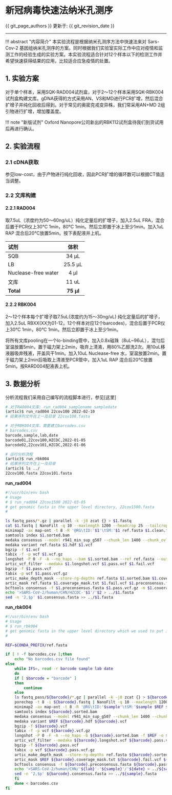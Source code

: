 # 新冠病毒快速法纳米孔测序

{{ git_page_authors }} 更新于: {{ git_revision_date }}

---

!!! abstract "内容简介"
    本实验流程是根据纳米孔测序方法中快速法来对 Sars-Cov-2 基因组纳米孔测序的方案。同时根据我们实验室实际工作中应对疫情和监测工作的经验生成的实验方案。本实验流程适合针对12个样本以下的检测工作并希望快速获得结果的应用，比较适合应急疫情的处置。

## 1. 实验方案

对于单个样本，采用SQK-RAD004试剂盒，对于2～12个样本采用SQK-RBK004试剂盒构建文库。gDNA获得的方式采用AN、VS和MD进行PCR扩增，然后混合扩增子并纯化回收后得到。对于常见的奥密克戎变异株，我们常采用AN+MD 2组引物进行扩增，增加覆盖度。

!!! note "新版试剂"
    Oxford Nanopore公司新出的RBK112试剂盒待我们到货试用后再进行确认。

## 2. 实验流程

### 2.1 cDNA获取

参见low-cost，由于产物进行纯化回收，因此PCR扩增的循环数可以根据CT值适当调整。

### 2.2 文库构建

#### 2.2.1 RAD004

取7.5uL（浓度约为50～60ng/uL）纯化定量后的扩增子，加入2.5uL FRA，混合后置于PCR仪上30°C 1min，80°C 1min。然后立即置于冰上至少1min。加入1uL RAP 混合后20°C放置5min。按下表配液并上机。

| 试剂 | 体积 |
| :-- | :--:|
| SQB | 34 µL |
| LB | 25.5 µL |
| Nuclease-free water | 4 µl |
| 文库 | 11 uL |
| **Total** | **75 µl** |

#### 2.2.2 RBK004

2～12个样本每个扩增子取7.5uL(浓度约为15～30ng/uL) 纯化定量后的扩增子，加入2.5uL RBXX(XX为01-12，12个样本对应12个barcodes)，混合后置于PCR仪上30°C 1min，80°C 1min。然后立即置于冰上至少1min。

将所有文库pooling在一个lo-binding管中，加入0.8x磁珠（8uL~96uL），混匀后室温放置5min，置于磁力架上2min，吸弃上清液，用80%乙醇洗2次。用10uL移液器吸弃残液，开盖风干1min。加入10uL Nuclease-free 水，室温放置2min。置于磁力架上2min后吸取上清液至PCR管中，加入1uL RAP 混合后20°C放置5min。按RARD004配液表上机。

## 3. 数据分析

分析流程我们采用自己编写的流程脚本进行，参见[这里]

```bash
# 对于RAD004文库: run_rad004 samplename sampledate
(artic)$ run_rad004 22cov100 2022-02-10
# 结果序列文件在上一及目录 22cov100.fasta

# 对于RBK004文库，需要建立barcodes.csv
# barcodes.csv
barcode,sample,lab,date
barcode01,22cov100,HZCDC,2022-01-05
barcode02,22cov101,HZCDC,2022-01-06

# 运行分析流程
(artic)$ run_rbk004
# 结果序列文件在上一及目录
(artic)$ ls ../
22cov100.fasta 22cov101.fasta
```

**run_rad004**

```bash
#!/usr/bin/env bash
# Usage
# $ run_rad004 22cov1500 2022-03-05
# get genomic fasta in the upper level directory, 22cov1500.fasta
#

ls fastq_pass/*.gz | parallel -k -j8 zcat {} > $1.fastq
cat $1.fastq | NanoFilt -q 10 --maxlength 1200 --headcrop 25 --tailcrop 25 > $1.clean.fastq
minimap2 -ax map-ont -t 8 -R '@RG\tID:'$1'\tSM:'$1 ref.fasta $1.clean.fastq | samtools view -bS -F 4 - | samtools sort -o $1.sorted.bam
samtools index $1.sorted.bam
medaka consensus --model r941_min_sup_g507 --chunk_len 1400 --chunk_ovlp 200 $1.sorted.bam $1.hdf
medaka variant ref.fasta $1.hdf $1.vcf
bgzip -f $1.vcf
tabix -f -p vcf $1.vcf.gz
longshot -P 0 -F -A --no_haps --bam $1.sorted.bam --ref ref.fasta --out $1.longshot.vcf -v $1.vcf.gz
artic_vcf_filter --medaka $1.longshot.vcf $1.pass.vcf $1.fail.vcf
bgzip -f $1.pass.vcf
tabix -p vcf $1.pass.vcf.gz
artic_make_depth_mask --store-rg-depths ref.fasta $1.sorted.bam $1.coverage_mask.txt
artic_mask ref.fasta $1.coverage_mask.txt $1.fail.vcf $1.preconsensus.fasta
bcftools consensus -f $1.preconsensus.fasta $1.pass.vcf.gz -m $1.coverage_mask.txt -o $1.consensus.fasta
echo '>SARS-CoV-2/human/CHN/HZCDC-'$1'/'$2 > ../$1.fasta
sed -n '2,$p' $1.consensus.fasta >> ../$1.fasta
```

**run_rbk004**

```bash
#!/usr/bin/env bash
# Usage
# $ run_rbk004
# get genomic fasta in the upper level directory which we used to put in
#

REF=$CONDA_PREFIX/ref.fasta

if [ ! -f barcodes.csv ];then
    echo "No barcodes.csv file found"
else
    while IFS=, read -r barcode sample lab date
    do
    if [ $barcode = "barcode" ]
    then
        continue
    else
    ls fastq_pass/${barcode}/*.gz | parallel -k -j8 zcat {} > ${barcode}.fastq
    porechop -t 8 -i ${barcode}.fastq | NanoFilt -q 10 --maxlength 1200 --headcrop 25 --tailcrop 25 > ${barcode}.clean.fastq
    minimap2 -ax map-ont -t 8 -R '@RG\tID:'$sample'\tSM:'$sample $REF ${barcode}.clean.fastq | samtools view -bS -F 4 - | samtools sort -o ${barcode}.sorted.bam
    samtools index ${barcode}.sorted.bam
    medaka consensus --model r941_min_sup_g507 --chunk_len 1400 --chunk_ovlp 200 ${barcode}.sorted.bam ${barcode}.hdf
    medaka variant $REF ${barcode}.hdf ${barcode}.vcf
    bgzip -f ${barcode}.vcf
    tabix -f -p vcf ${barcode}.vcf.gz
    longshot -P 0 -F -A --no_haps -b ${barcode}.sorted.bam -f $REF -o ${barcode}.longshot.vcf -v ${barcode}.vcf.gz
    artic_vcf_filter --medaka ${barcode}.longshot.vcf ${barcode}.pass.vcf ${barcode}.fail.vcf
    bgzip -f ${barcode}.pass.vcf
    tabix -p vcf ${barcode}.pass.vcf.gz
    artic_make_depth_mask --store-rg-depths ref.fasta ${barcode}.sorted.bam ${barcode}.coverage_mask.txt
    artic_mask $REF ${barcode}.coverage_mask.txt ${barcode}.fail.vcf ${barcode}.preconsensus.fasta
    bcftools consensus -f ${barcode}.preconsensus.fasta ${barcode}.pass.vcf.gz -m ${barcode}.coverage_mask.txt -o ${barcode}.consensus.fasta
    echo '>SARS-CoV-2/human/CHN/'${lab}'-'${sample}'/'${date} > ../${sample}.fasta
    sed -n '2,$p' ${barcode}.consensus.fasta >> ../${sample}.fasta
    fi  
    done < barcodes.csv
fi
```
